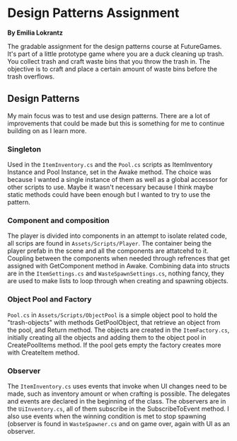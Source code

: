 # Design Patterns Assignment
**By Emilia Lokrantz**

The gradable assignment for the design patterns course at FutureGames. It's part of a little prototype game where you are a duck cleaning up trash.
You collect trash and craft waste bins that you throw the trash in. 
The objective is to craft and place a certain amount of waste bins before the trash overflows. 

## Design Patterns
My main focus was to test and use design patterns. There are a lot of improvements that could be made but this is something for me to continue building on as I learn more. 

### Singleton
Used in the `ItemInventory.cs` and the `Pool.cs` scripts as ItemInventory Instance and Pool Instance, set in the Awake method. The choice was because I wanted a single instance of them as well as a global accessor for other scripts to use. Maybe it wasn't necessary because I think maybe static methods could have been enough but I wanted to try to use the pattern. 
### Component and composition
The player is divided into components in an attempt to isolate related code, all scrips are found in `Assets/Scripts/Player`. The container being the player prefab in the scene and all the components are attatcehd to it. Coupling between the components when needed through refrences that get assigned with GetComponent method in Awake. Combining data into structs are in the `ItemSettings.cs` and `WasteSpawnSettings.cs`, nothing fancy, they are used to make lists to loop through when creating and spawning objects.
### Object Pool and Factory
`Pool.cs` in `Assets/Scripts/ObjectPool` is a simple object pool to hold the "trash-objects" with methods GetPoolObject, that retrieve an object from the pool, and  Return method. The objects are created in the `ItemFactory.cs`, initially creating all the objects and adding them to the object pool in CreatePoolItems method. If the pool gets empty the factory creates more with CreateItem method.
### Observer
The `ItemInventory.cs` uses events that invoke when UI changes need to be made, such as inventory amount or when crafting is possible. The delegates and events are declared in the beginning of the class. The observers are in the `UiInventory.cs`, all of them subscribe in the SubscribeToEvent method. I also use events when the winning condition is met to stop spawning (observer is found in `WasteSpawner.cs` and on game over, again with UI as an observer.
